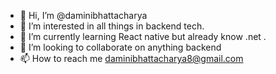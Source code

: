 - 👋 Hi, I’m @daminibhattacharya
- 👀 I’m interested in all things in backend tech.
- 🌱 I’m currently learning React native but already know .net .
- 💞️ I’m looking to collaborate on anything backend
- 📫 How to reach me daminibhattacharya8@gmail.com

<!---
daminibhattacharya/daminibhattacharya is a ✨ special ✨ repository because its `README.md` (this file) appears on your GitHub profile.
You can click the Preview link to take a look at your changes.
--->
